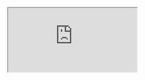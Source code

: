 <iframe src="https://crm.eblasoft.com.tr/?entryPoint=changeLog&exId=6389ec830c9c306d3" allowfullscreen></iframe>